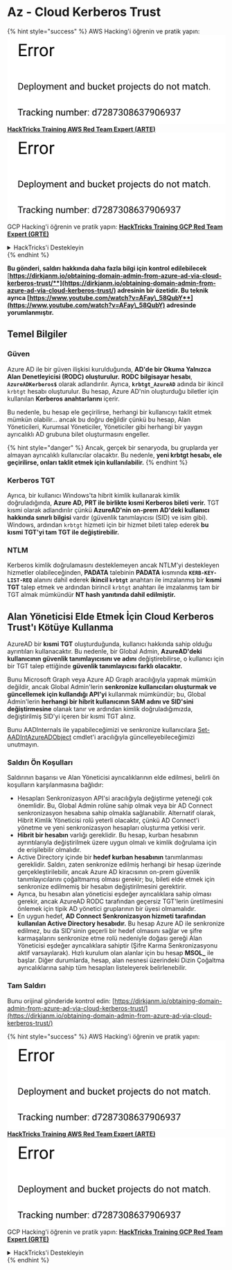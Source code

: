 # Az - Cloud Kerberos Trust

{% hint style="success" %}
AWS Hacking'i öğrenin ve pratik yapın:<img src="../../../../.gitbook/assets/image (1) (1).png" alt="" data-size="line">[**HackTricks Training AWS Red Team Expert (ARTE)**](https://training.hacktricks.xyz/courses/arte)<img src="../../../../.gitbook/assets/image (1) (1).png" alt="" data-size="line">\
GCP Hacking'i öğrenin ve pratik yapın: <img src="../../../../.gitbook/assets/image (2).png" alt="" data-size="line">[**HackTricks Training GCP Red Team Expert (GRTE)**<img src="../../../../.gitbook/assets/image (2).png" alt="" data-size="line">](https://training.hacktricks.xyz/courses/grte)

<details>

<summary>HackTricks'i Destekleyin</summary>

* [**abonelik planlarını**](https://github.com/sponsors/carlospolop) kontrol edin!
* **💬 [**Discord grubuna**](https://discord.gg/hRep4RUj7f) veya [**telegram grubuna**](https://t.me/peass) katılın ya da **Twitter'da** 🐦 [**@hacktricks\_live**](https://twitter.com/hacktricks\_live)** bizi takip edin.**
* **Hacking ipuçlarını paylaşmak için** [**HackTricks**](https://github.com/carlospolop/hacktricks) ve [**HackTricks Cloud**](https://github.com/carlospolop/hacktricks-cloud) github reposuna PR gönderin.

</details>
{% endhint %}

**Bu gönderi, saldırı hakkında daha fazla bilgi için kontrol edilebilecek** [**https://dirkjanm.io/obtaining-domain-admin-from-azure-ad-via-cloud-kerberos-trust/**](https://dirkjanm.io/obtaining-domain-admin-from-azure-ad-via-cloud-kerberos-trust/) **adresinin bir özetidir. Bu teknik ayrıca** [**https://www.youtube.com/watch?v=AFay\_58QubY**](https://www.youtube.com/watch?v=AFay\_58QubY)** adresinde yorumlanmıştır.**

## Temel Bilgiler

### Güven

Azure AD ile bir güven ilişkisi kurulduğunda, **AD'de bir Okuma Yalnızca Alan Denetleyicisi (RODC) oluşturulur.** **RODC bilgisayar hesabı**, **`AzureADKerberos$`** olarak adlandırılır. Ayrıca, **`krbtgt_AzureAD`** adında bir ikincil `krbtgt` hesabı oluşturulur. Bu hesap, Azure AD'nin oluşturduğu biletler için kullanılan **Kerberos anahtarlarını** içerir.

Bu nedenle, bu hesap ele geçirilirse, herhangi bir kullanıcıyı taklit etmek mümkün olabilir... ancak bu doğru değildir çünkü bu hesap, Alan Yöneticileri, Kurumsal Yöneticiler, Yöneticiler gibi herhangi bir yaygın ayrıcalıklı AD grubuna bilet oluşturmasını engeller.

{% hint style="danger" %}
Ancak, gerçek bir senaryoda, bu gruplarda yer almayan ayrıcalıklı kullanıcılar olacaktır. Bu nedenle, **yeni krbtgt hesabı, ele geçirilirse, onları taklit etmek için kullanılabilir.**
{% endhint %}

### Kerberos TGT

Ayrıca, bir kullanıcı Windows'ta hibrit kimlik kullanarak kimlik doğruladığında, **Azure AD, PRT ile birlikte kısmi Kerberos bileti verir.** TGT kısmi olarak adlandırılır çünkü **AzureAD'nin on-prem AD'deki kullanıcı hakkında sınırlı bilgisi** vardır (güvenlik tanımlayıcısı (SID) ve isim gibi).\
Windows, ardından `krbtgt` hizmeti için bir hizmet bileti talep ederek **bu kısmi TGT'yi tam TGT ile değiştirebilir.**

### NTLM

Kerberos kimlik doğrulamasını desteklemeyen ancak NTLM'yi destekleyen hizmetler olabileceğinden, **PADATA** talebinin **PADATA** kısmında **`KERB-KEY-LIST-REQ`** alanını dahil ederek **ikincil `krbtgt`** anahtarı ile imzalanmış bir **kısmi TGT** talep etmek ve ardından birincil `krbtgt` anahtarı ile imzalanmış tam bir TGT almak mümkündür **NT hash yanıtında dahil edilmiştir.**

## Alan Yöneticisi Elde Etmek İçin Cloud Kerberos Trust'ı Kötüye Kullanma <a href="#abusing-cloud-kerberos-trust-to-obtain-domain-admin" id="abusing-cloud-kerberos-trust-to-obtain-domain-admin"></a>

AzureAD bir **kısmi TGT** oluşturduğunda, kullanıcı hakkında sahip olduğu ayrıntıları kullanacaktır. Bu nedenle, bir Global Admin, **AzureAD'deki kullanıcının güvenlik tanımlayıcısını ve adını** değiştirebilirse, o kullanıcı için bir TGT talep ettiğinde **güvenlik tanımlayıcısı farklı olacaktır.**

Bunu Microsoft Graph veya Azure AD Graph aracılığıyla yapmak mümkün değildir, ancak Global Admin'lerin **senkronize kullanıcıları oluşturmak ve güncellemek için kullandığı API'yi** kullanmak mümkündür; bu, Global Admin'lerin **herhangi bir hibrit kullanıcının SAM adını ve SID'sini değiştirmesine** olanak tanır ve ardından kimlik doğruladığımızda, değiştirilmiş SID'yi içeren bir kısmi TGT alırız.

Bunu AADInternals ile yapabileceğimizi ve senkronize kullanıcılara [Set-AADIntAzureADObject](https://aadinternals.com/aadinternals/#set-aadintazureadobject-a) cmdlet'i aracılığıyla güncelleyebileceğimizi unutmayın.

### Saldırı Ön Koşulları <a href="#attack-prerequisites" id="attack-prerequisites"></a>

Saldırının başarısı ve Alan Yöneticisi ayrıcalıklarının elde edilmesi, belirli ön koşulların karşılanmasına bağlıdır:

* Hesapları Senkronizasyon API'si aracılığıyla değiştirme yeteneği çok önemlidir. Bu, Global Admin rolüne sahip olmak veya bir AD Connect senkronizasyon hesabına sahip olmakla sağlanabilir. Alternatif olarak, Hibrit Kimlik Yöneticisi rolü yeterli olacaktır, çünkü AD Connect'i yönetme ve yeni senkronizasyon hesapları oluşturma yetkisi verir.
* **Hibrit bir hesabın** varlığı gereklidir. Bu hesap, kurban hesabının ayrıntılarıyla değiştirilmek üzere uygun olmalı ve kimlik doğrulama için de erişilebilir olmalıdır.
* Active Directory içinde bir **hedef kurban hesabının** tanımlanması gereklidir. Saldırı, zaten senkronize edilmiş herhangi bir hesap üzerinde gerçekleştirilebilir, ancak Azure AD kiracısının on-prem güvenlik tanımlayıcılarını çoğaltmamış olması gerekir; bu, bileti elde etmek için senkronize edilmemiş bir hesabın değiştirilmesini gerektirir.
* Ayrıca, bu hesabın alan yöneticisi eşdeğer ayrıcalıklara sahip olması gerekir, ancak AzureAD RODC tarafından geçersiz TGT'lerin üretilmesini önlemek için tipik AD yönetici gruplarının bir üyesi olmamalıdır.
* En uygun hedef, **AD Connect Senkronizasyon hizmeti tarafından kullanılan Active Directory hesabıdır.** Bu hesap Azure AD ile senkronize edilmez, bu da SID'sinin geçerli bir hedef olmasını sağlar ve şifre karmaşalarını senkronize etme rolü nedeniyle doğası gereği Alan Yöneticisi eşdeğer ayrıcalıklara sahiptir (Şifre Karma Senkronizasyonu aktif varsayılarak). Hızlı kurulum olan alanlar için bu hesap **MSOL\_** ile başlar. Diğer durumlarda, hesap, alan nesnesi üzerindeki Dizin Çoğaltma ayrıcalıklarına sahip tüm hesapları listeleyerek belirlenebilir.

### Tam Saldırı <a href="#the-full-attack" id="the-full-attack"></a>

Bunu orijinal gönderide kontrol edin: [https://dirkjanm.io/obtaining-domain-admin-from-azure-ad-via-cloud-kerberos-trust/](https://dirkjanm.io/obtaining-domain-admin-from-azure-ad-via-cloud-kerberos-trust/)

{% hint style="success" %}
AWS Hacking'i öğrenin ve pratik yapın:<img src="../../../../.gitbook/assets/image (1) (1).png" alt="" data-size="line">[**HackTricks Training AWS Red Team Expert (ARTE)**](https://training.hacktricks.xyz/courses/arte)<img src="../../../../.gitbook/assets/image (1) (1).png" alt="" data-size="line">\
GCP Hacking'i öğrenin ve pratik yapın: <img src="../../../../.gitbook/assets/image (2).png" alt="" data-size="line">[**HackTricks Training GCP Red Team Expert (GRTE)**<img src="../../../../.gitbook/assets/image (2).png" alt="" data-size="line">](https://training.hacktricks.xyz/courses/grte)

<details>

<summary>HackTricks'i Destekleyin</summary>

* [**abonelik planlarını**](https://github.com/sponsors/carlospolop) kontrol edin!
* **💬 [**Discord grubuna**](https://discord.gg/hRep4RUj7f) veya [**telegram grubuna**](https://t.me/peass) katılın ya da **Twitter'da** 🐦 [**@hacktricks\_live**](https://twitter.com/hacktricks\_live)** bizi takip edin.**
* **Hacking ipuçlarını paylaşmak için** [**HackTricks**](https://github.com/carlospolop/hacktricks) ve [**HackTricks Cloud**](https://github.com/carlospolop/hacktricks-cloud) github reposuna PR gönderin.

</details>
{% endhint %}
